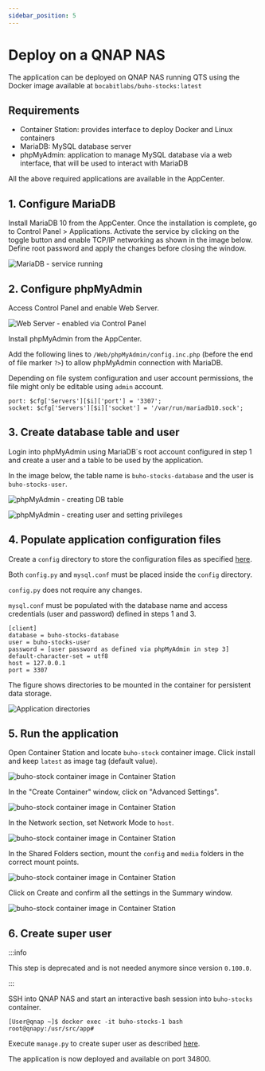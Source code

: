 ```yaml
---
sidebar_position: 5
---
```


# Deploy on a QNAP NAS

The application can be deployed on QNAP NAS running QTS using the Docker image available at `bocabitlabs/buho-stocks:latest`

## Requirements
- Container Station: provides interface to deploy Docker and Linux containers
- MariaDB: MySQL database server
- phpMyAdmin: application to manage MySQL database via a web interface, that will be used to interact with MariaDB


All the above required applications are available in the AppCenter.


## 1. Configure MariaDB

Install MariaDB 10 from the AppCenter. Once the installation is complete, go to Control Panel > Applications.
Activate the service by clicking on the toggle button and enable TCP/IP networking as shown in the image below. Define root password and apply the changes before closing the window.


![MariaDB - service running](/img/qnap-installation/mariadb_config_1.png)



## 2. Configure phpMyAdmin

Access Control Panel and enable Web Server.

![Web Server - enabled via Control Panel](/img/qnap-installation/web_server_1.png)

Install phpMyAdmin from the AppCenter.

Add the following lines to `/Web/phpMyAdmin/config.inc.php` (before the end of file marker `?>`) to allow phpMyAdmin connection with MariaDB.

Depending on file system configuration and user account permissions, the file might only be editable using `admin` account.

```
port: $cfg['Servers'][$i]['port'] = '3307';
socket: $cfg['Servers'][$i]['socket'] = '/var/run/mariadb10.sock';
```


## 3. Create database table and user

Login into phpMyAdmin using MariaDB´s root account configured in step 1 and create a user and a table to be used by the application.

In the image below, the table name is `buho-stocks-database` and the user is `buho-stocks-user`.

![phpMyAdmin - creating DB table](/img/qnap-installation/phpmyadmin_config_1.png)


![phpMyAdmin - creating user and setting privileges](/img/qnap-installation/phpmyadmin_config_2.png)


## 4. Populate application configuration files

Create a `config` directory to store the configuration files as specified [here](./deploy-docker/).

Both `config.py` and `mysql.conf` must be placed inside the `config` directory.

`config.py` does not require any changes.

`mysql.conf` must be populated with the database name and access credentials (user and password) defined in steps 1 and 3.

```
[client]
database = buho-stocks-database
user = buho-stocks-user
password = [user password as defined via phpMyAdmin in step 3]
default-character-set = utf8
host = 127.0.0.1
port = 3307
```

The figure shows directories to be mounted in the container for persistent data storage.

![Application directories](/img/qnap-installation/directories_1.png)


## 5. Run the application

Open Container Station and locate `buho-stock` container image. Click install and keep `latest` as image tag (default value).

![buho-stock container image in Container Station](/img/qnap-installation/container_config_1.png)


In the "Create Container" window, click on "Advanced Settings".


![buho-stock container image in Container Station](/img/qnap-installation/container_config_2.png)


In the Network section, set Network Mode to `host`.

![buho-stock container image in Container Station](/img/qnap-installation/container_config_3.png)


In the Shared Folders section, mount the `config` and `media` folders in the correct mount points.

![buho-stock container image in Container Station](/img/qnap-installation/container_config_4.png)


Click on Create and confirm all the settings in the Summary window.

![buho-stock container image in Container Station](/img/qnap-installation/container_config_5.png)



## 6. Create super user

:::info

This step is deprecated and is not needed anymore since version `0.100.0`.

:::

SSH into QNAP NAS and start an interactive bash session into `buho-stocks` container.

```
[User@qnap ~]$ docker exec -it buho-stocks-1 bash
root@qnapy:/usr/src/app#
```

Execute `manage.py` to create super user as described [here](./create-initial-admin-user).

The application is now deployed and available on port 34800.